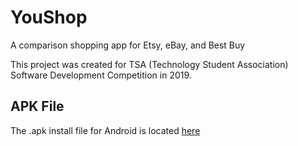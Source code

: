 # YouShop
A comparison shopping app for Etsy, eBay, and Best Buy

This project was created for TSA (Technology Student Association) Software Development Competition in 2019.

## APK File
The .apk install file for Android is located [here](/youshop.apk)
